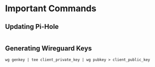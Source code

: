 # Important Commands

## Updating Pi-Hole

```shell

```

## Generating Wireguard Keys

```shell
wg genkey | tee client_private_key | wg pubkey > client_public_key
```
